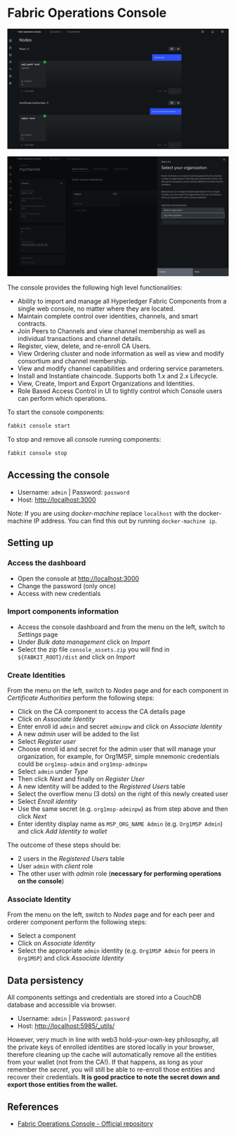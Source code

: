 # Fabric Operations Console

![Fabric Operations Console: Dashboard](./images/console1.jpg)

![Fabric Operations Console: Channels](./images/console2.jpg)

The console provides the following high level functionalities:

- Ability to import and manage all Hyperledger Fabric Components from a single web console, no matter where they are located.
- Maintain complete control over identities, channels, and smart contracts.
- Join Peers to Channels and view channel membership as well as individual transactions and channel details.
- Register, view, delete, and re-enroll CA Users.
- View Ordering cluster and node information as well as view and modify consortium and channel membership.
- View and modify channel capabilities and ordering service parameters.
- Install and Instantiate chaincode.  Supports both 1.x and 2.x Lifecycle.
- View, Create, Import and Export Organizations and Identities.
- Role Based Access Control in UI to tightly control which Console users can perform which operations.

To start the console components:

```bash
fabkit console start
```

To stop and remove all console running components:

```bash
fabkit console stop
```

## Accessing the console

- Username: `admin` | Password: `password`
- Host: [http://localhost:3000](http://localhost:3000)

Note: If you are using _docker-machine_ replace `localhost` with the docker-machine IP address. You can find this out by running `docker-machine ip`.

## Setting up

### Access the dashboard

- Open the console at [http://localhost:3000](http://localhost:3000)
- Change the password (only once)
- Access with new credentials

### Import components information

- Access the console dashboard and from the menu on the left, switch to _Settings_ page
- Under _Bulk data management_ click on _Import_
- Select the zip file `console_assets.zip` you will find in `${FABKIT_ROOT}/dist` and click on _Import_

### Create Identities

From the menu on the left, switch to _Nodes_ page and for each component in _Certificate Authorities_ perform the following steps:

- Click on the CA component to access the CA details page
- Click on _Associate Identity_
- Enter enroll id `admin` and secret `adminpw` and click on _Associate Identity_
- A new _admin_ user will be added to the list
- Select _Register user_
- Choose enroll id and secret for the admin user that will manage your organization, for example, for Org1MSP, simple mnemonic credentials could be `org1msp-admin` and `org1msp-adminpw`
- Select `admin` under _Type_
- Then click _Next_ and finally on _Register User_
- A new identity will be added to the _Registered Users_ table
- Select the overflow menu (3 dots) on the right of this newly created user
- Select _Enroll identity_
- Use the same secret (e.g. `org1msp-adminpw`) as from step above and then click _Next_
- Enter identity display name as `MSP_ORG_NAME Admin` (e.g. `Org1MSP Admin`) and click _Add Identity to wallet_

The outcome of these steps should be:

- 2 users in the _Registered Users_ table
- User `admin` with _client_ role
- The other user with _admin_ role (**necessary for performing operations on the console**)

### Associate Identity

From the menu on the left, switch to _Nodes_ page and for each peer and orderer component perform the following steps:

- Select a component
- Click on _Associate Identity_
- Select the appropriate `admin` identity (e.g. `Org1MSP Admin` for peers in `Org1MSP`) and click _Associate Identity_

## Data persistency

All components settings and credentials are stored into a CouchDB database and accessible via browser.

- Username: `admin` | Password: `password`
- Host: [http://localhost:5985/_utils/](http://localhost:5985/_utils/)

However, very much in line with web3 hold-your-own-key philosophy, all the private keys of enrolled identities are stored locally in your browser, therefore cleaning up the cache will automatically remove all the entities from your wallet (not from the CA!). If that happens, as long as your remember the _secret_, you will still be able to re-enroll those entities and recover their credentials.
**It is good practice to note the secret down and export those entities from the wallet.**

## References

- [Fabric Operations Console - Official repository](https://github.com/hyperledger-labs/fabric-operations-console)
